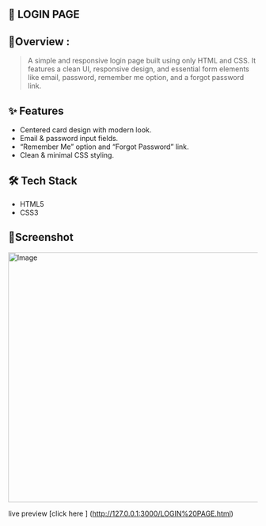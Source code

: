 ## :memo: LOGIN PAGE

## :bookmark:Overview :
> A simple and responsive login page built using only HTML and CSS.
It features a clean UI, responsive design, and essential form elements like email, password, remember me option, and a forgot password link.

## ✨ Features
- Centered card design with modern look.
-  Email & password input fields.
-  “Remember Me” option and “Forgot Password” link.
- Clean & minimal CSS styling.

## 🛠 Tech Stack
- HTML5 
- CSS3 

## :camera_flash:Screenshot
<img width="959" height="505" alt="Image" src="https://github.com/user-attachments/assets/dada9d49-05d9-456c-b352-2995c0c191ca" />

live preview 
[click here ] (http://127.0.0.1:3000/LOGIN%20PAGE.html)
